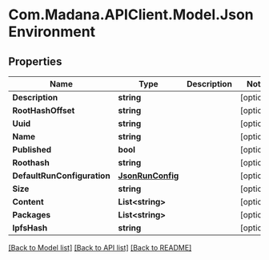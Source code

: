 
# Com.Madana.APIClient.Model.JsonEnvironment

## Properties

Name | Type | Description | Notes
------------ | ------------- | ------------- | -------------
**Description** | **string** |  | [optional] 
**RootHashOffset** | **string** |  | [optional] 
**Uuid** | **string** |  | [optional] 
**Name** | **string** |  | [optional] 
**Published** | **bool** |  | [optional] 
**Roothash** | **string** |  | [optional] 
**DefaultRunConfiguration** | [**JsonRunConfig**](JsonRunConfig.md) |  | [optional] 
**Size** | **string** |  | [optional] 
**Content** | **List&lt;string&gt;** |  | [optional] 
**Packages** | **List&lt;string&gt;** |  | [optional] 
**IpfsHash** | **string** |  | [optional] 

[[Back to Model list]](../README.md#documentation-for-models)
[[Back to API list]](../README.md#documentation-for-api-endpoints)
[[Back to README]](../README.md)

